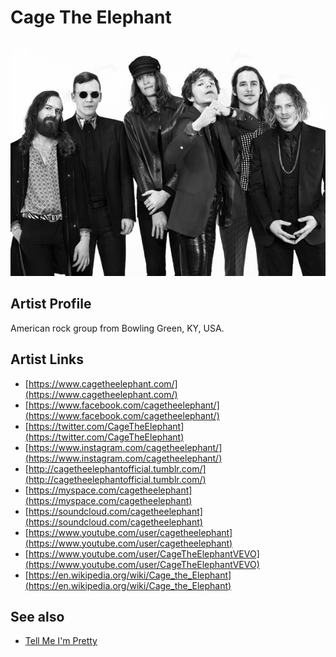 # Cage The Elephant

![](../../assets/artists/Cage_The_Elephant.png)

## Artist Profile

American rock group from Bowling Green, KY, USA.

## Artist Links

- [https://www.cagetheelephant.com/](https://www.cagetheelephant.com/)
- [https://www.facebook.com/cagetheelephant/](https://www.facebook.com/cagetheelephant/)
- [https://twitter.com/CageTheElephant](https://twitter.com/CageTheElephant)
- [https://www.instagram.com/cagetheelephant/](https://www.instagram.com/cagetheelephant/)
- [http://cagetheelephantofficial.tumblr.com/](http://cagetheelephantofficial.tumblr.com/)
- [https://myspace.com/cagetheelephant](https://myspace.com/cagetheelephant)
- [https://soundcloud.com/cagetheelephant](https://soundcloud.com/cagetheelephant)
- [https://www.youtube.com/user/cagetheelephant](https://www.youtube.com/user/cagetheelephant)
- [https://www.youtube.com/user/CageTheElephantVEVO](https://www.youtube.com/user/CageTheElephantVEVO)
- [https://en.wikipedia.org/wiki/Cage_the_Elephant](https://en.wikipedia.org/wiki/Cage_the_Elephant)


## See also

- [Tell Me I'm Pretty](Tell_Me_Im_Pretty.md)
